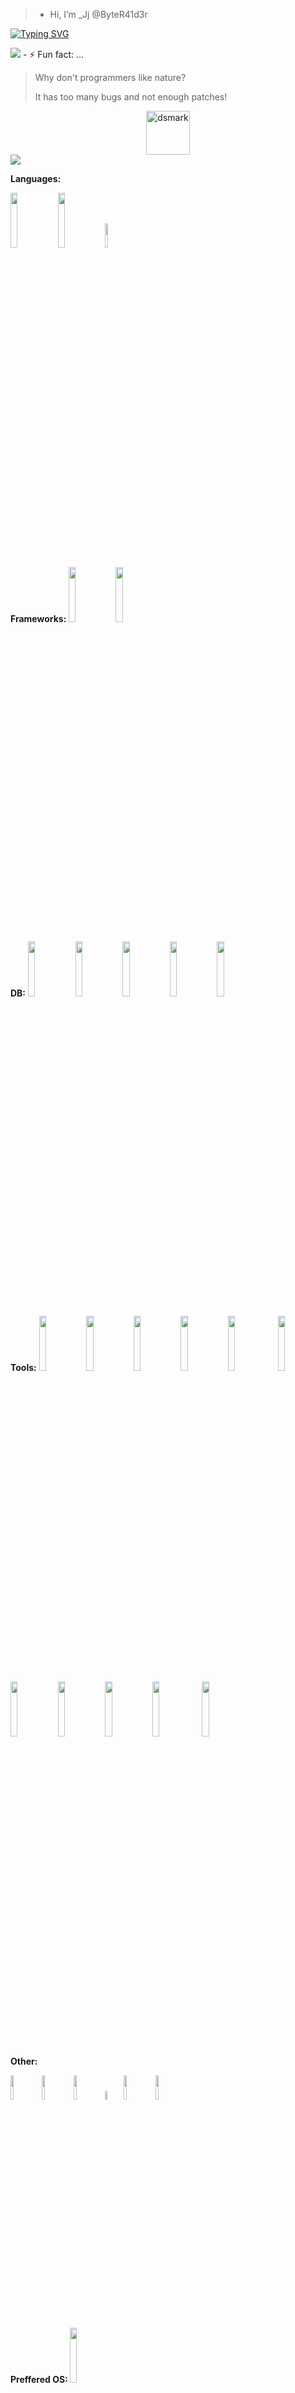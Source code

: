 


> -  Hi, I’m _Jj @ByteR41d3r

[![Typing SVG](https://readme-typing-svg.demolab.com?font=Fira+Code&size=19&pause=1000&color=0EF72B&center=true&random=false&width=435&lines=From+inLove+import+.+.+.;Python,+Django,+Dart,+Flutter;AWS+Cloud+Admin;SIP%2Ch.323%2CNet%2B%2CSSCA%2C+VoIP+SME)](https://github.com/ByteRaider)

 <img src="https://user-images.githubusercontent.com/73097560/115834477-dbab4500-a447-11eb-908a-139a6edaec5c.gif">    
- ⚡ Fun fact: ...

> <p>Why don't programmers like nature?</p> <p>It has too many bugs and
> not enough patches!</p>
<center>
<img alt="dsmark" align="center" height="70px" width="70px" src="https://c.tenor.com/cXlrPENTVkEAAAAi/chika-dance.gif"></center>
 <img src="https://user-images.githubusercontent.com/73097560/115834477-dbab4500-a447-11eb-908a-139a6edaec5c.gif">



 <b> Languages:</b>
 <p>
  <code><img width="15%" src="https://www.vectorlogo.zone/logos/python/python-ar21.svg"></code><code><img width="15%"  src="https://www.vectorlogo.zone/logos/dartlang/dartlang-official.svg"></code><code><img width="10%" src="https://www.vectorlogo.zone/logos/javascript/javascript-ar21.svg"></code>
</p>

<b>Frameworks: </b>
<code><img width="15%" src="https://www.vectorlogo.zone/logos/djangoproject/djangoproject-ar21.svg"></code><code><img width="15%" src="https://www.vectorlogo.zone/logos/flutterio/flutterio-ar21.svg"></code>



 <b>DB:</b>
<code><img width="15%"  src="https://www.vectorlogo.zone/logos/mariadb/mariadb-ar21.svg"></code><code><img width="15%" src="https://www.vectorlogo.zone/logos/mysql/mysql-ar21.svg"></code><code><img width="15%" src="https://www.vectorlogo.zone/logos/postgresql/postgresql-ar21.svg"></code><code><img width="15%" src="https://www.vectorlogo.zone/logos/mongodb/mongodb-ar21.svg"></code><code><img width="15%" src="https://www.vectorlogo.zone/logos/redis/redis-ar21.svg"></code>



<b>Tools:</b>
<code><img width="15%" src="https://www.vectorlogo.zone/logos/docker/docker-ar21.svg"></code><code><img width="15%" src="https://www.vectorlogo.zone/logos/kubernetes/kubernetes-ar21.svg"></code><code><img width="15%"  src="https://www.vectorlogo.zone/logos/virtualbox/virtualbox-ar21.svg"></code><code><img width="15%"  src="https://upload.wikimedia.org/wikipedia/commons/1/11/VMware_logo.svg"></code><code><img width="15%"  src="https://www.vectorlogo.zone/logos/citrix/citrix-ar21.svg"></code>
<code><img width="15%" src="https://www.vectorlogo.zone/logos/firebase/firebase-ar21.svg"></code><code><img width="15%" src="https://www.vectorlogo.zone/logos/amazon_aws/amazon_aws-ar21.svg"></code><code><img width="15%"  src="https://www.vectorlogo.zone/logos/amazon_awslambda/amazon_awslambda-ar21.svg"></code><code><img width="15%"  src="https://www.vectorlogo.zone/logos/microsoft_azure/microsoft_azure-ar21.svg"></code><code><img width="15%" src="https://www.vectorlogo.zone/logos/nginx/nginx-ar21.svg"></code>
<code><img width="15%"  src="https://upload.wikimedia.org/wikipedia/commons/9/92/Logo_Proxmox.svg"></code>

<b>Other:</b>

<code><img width="10%"  src="https://upload.wikimedia.org/wikipedia/commons/2/20/Asterisk_logo.svg"></code><code><img width="10%"  src="https://lavariega.com/wp-content/uploads/2022/02/issabel.png"></code><code><img width="10%"  src="https://www.vectorlogo.zone/logos/cisco/cisco-ar21.svg"></code><code><img width="6%" src="https://images.g2crowd.com/uploads/product/image/large_detail/large_detail_1509929315/avaya-aura.png"></code><code><img width="10%" src="https://nimishprabhu.com/wp-content/uploads/2013/06/wireshark-logo.png"></code><code><img width="10%" src="https://www.vectorlogo.zone/logos/gimp/gimp-ar21.svg"></code>

<b>Preffered OS: </b>
<code><img width="15%"  src="https://www.vectorlogo.zone/logos/archlinux/archlinux-ar21.svg"></code>


<img src="https://user-images.githubusercontent.com/73097560/115834477-dbab4500-a447-11eb-908a-139a6edaec5c.gif"> 
 


## Technologies 

```mermaid
 flowchart 
f1[HTML]
f2[Css]
f3[javaScpit]
f4[Python]
f5[Dart]

fw1(DOM)
fw2(htmx)

fw3(Bootstrap)
fw4(Tailwind)
fw5(Materialize)
fw6(Flutter)
b1{Django}
b2{APIs}
b3{Serializers}
b4{Channels}
b5{Routers}
b6{views}
b7{ViewSets}
b8{Template Engine}
b9{Websocket}
b10{Models}
b11{SQL}

bs1{Firebase}
 
subgraph  BackEnd
b1
b2
b3
b4
b5
b6
b7
b8
b9
b10
b11
 end  

subgraph Libraries
fw1
fw2
end

subgraph Mobile Framework
fw6
end

subgraph CSS Frameworks 
fw3
fw4
fw5
 end
  
subgraph  Web FrontEnd 
 f1
 f2
 f3
 f4
 end
 
subgraph Mobile
 f5
  end
subgraph BaaS
bs1
end 


 f1 --o f2
 f1 --o f3
 f1 --o f4
 f2 --> fw3
 f2 --> fw4
 f2 --> fw5
 fw6 --> b1
 f3 --o fw1
 f3 --o fw2
 f4 --o b1
 f5 --> fw6
 fw6 --> bs1
 b1 --> b2
 b1 --> b8
 b1 --> b10
 b2 --o b3
 b1 --> b4
 b4 --> b9
 b1 --> b5
 b5 --o b6
 b5 --o b7
 b10 --o b11
 ```

